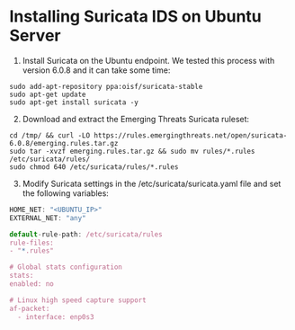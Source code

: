 # Installing Suricata IDS on Ubuntu Server

1. Install Suricata on the Ubuntu endpoint. We tested this process with version 6.0.8 and it can take some time:
```
sudo add-apt-repository ppa:oisf/suricata-stable
sudo apt-get update
sudo apt-get install suricata -y
```

2. Download and extract the Emerging Threats Suricata ruleset:
```
cd /tmp/ && curl -LO https://rules.emergingthreats.net/open/suricata-6.0.8/emerging.rules.tar.gz
sudo tar -xvzf emerging.rules.tar.gz && sudo mv rules/*.rules /etc/suricata/rules/
sudo chmod 640 /etc/suricata/rules/*.rules
```

3. Modify Suricata settings in the /etc/suricata/suricata.yaml file and set the following variables:
```JavaScript
HOME_NET: "<UBUNTU_IP>"
EXTERNAL_NET: "any"

default-rule-path: /etc/suricata/rules
rule-files:
- "*.rules"

# Global stats configuration
stats:
enabled: no

# Linux high speed capture support
af-packet:
  - interface: enp0s3
```

